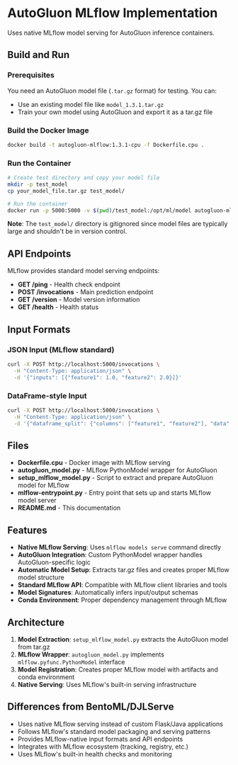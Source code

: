 # AutoGluon MLflow Implementation

Uses native MLflow model serving for AutoGluon inference containers.

## Build and Run

### Prerequisites
You need an AutoGluon model file (`.tar.gz` format) for testing. You can:
- Use an existing model file like `model_1.3.1.tar.gz`
- Train your own model using AutoGluon and export it as a tar.gz file

### Build the Docker Image
```bash
docker build -t autogluon-mlflow:1.3.1-cpu -f Dockerfile.cpu .
```

### Run the Container
```bash
# Create test directory and copy your model file
mkdir -p test_model
cp your_model_file.tar.gz test_model/

# Run the container
docker run -p 5000:5000 -v $(pwd)/test_model:/opt/ml/model autogluon-mlflow:1.3.1-cpu serve
```

**Note**: The `test_model/` directory is gitignored since model files are typically large and shouldn't be in version control.

## API Endpoints

MLflow provides standard model serving endpoints:

- **GET /ping** - Health check endpoint
- **POST /invocations** - Main prediction endpoint
- **GET /version** - Model version information
- **GET /health** - Health status

## Input Formats

### JSON Input (MLflow standard)
```bash
curl -X POST http://localhost:5000/invocations \
  -H "Content-Type: application/json" \
  -d '{"inputs": [{"feature1": 1.0, "feature2": 2.0}]}'
```

### DataFrame-style Input
```bash
curl -X POST http://localhost:5000/invocations \
  -H "Content-Type: application/json" \
  -d '{"dataframe_split": {"columns": ["feature1", "feature2"], "data": [[1.0, 2.0], [3.0, 4.0]]}}'
```

## Files

- **Dockerfile.cpu** - Docker image with MLflow serving
- **autogluon_model.py** - MLflow PythonModel wrapper for AutoGluon
- **setup_mlflow_model.py** - Script to extract and prepare AutoGluon model for MLflow
- **mlflow-entrypoint.py** - Entry point that sets up and starts MLflow model server
- **README.md** - This documentation

## Features

- **Native MLflow Serving**: Uses `mlflow models serve` command directly
- **AutoGluon Integration**: Custom PythonModel wrapper handles AutoGluon-specific logic
- **Automatic Model Setup**: Extracts tar.gz files and creates proper MLflow model structure
- **Standard MLflow API**: Compatible with MLflow client libraries and tools
- **Model Signatures**: Automatically infers input/output schemas
- **Conda Environment**: Proper dependency management through MLflow

## Architecture

1. **Model Extraction**: `setup_mlflow_model.py` extracts the AutoGluon model from tar.gz
2. **MLflow Wrapper**: `autogluon_model.py` implements `mlflow.pyfunc.PythonModel` interface
3. **Model Registration**: Creates proper MLflow model with artifacts and conda environment
4. **Native Serving**: Uses MLflow's built-in serving infrastructure

## Differences from BentoML/DJLServe

- Uses native MLflow serving instead of custom Flask/Java applications
- Follows MLflow's standard model packaging and serving patterns
- Provides MLflow-native input formats and API endpoints
- Integrates with MLflow ecosystem (tracking, registry, etc.)
- Uses MLflow's built-in health checks and monitoring